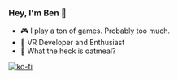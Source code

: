 ### Hey, I'm Ben 👋

- 🎮 I play a ton of games. Probably too much. 
- 🥽 VR Developer and Enthusiast
- 🤔 What the heck is oatmeal?


[![ko-fi](https://www.ko-fi.com/img/githubbutton_sm.svg)](https://ko-fi.com/V7V225HHR)
<!--
**benaclejames/benaclejames** is a ✨ _special_ ✨ repository because its `README.md` (this file) appears on your GitHub profile.

Here are some ideas to get you started:

- 🔭 I’m currently working on ...
- 🌱 I’m currently learning ...
- 👯 I’m looking to collaborate on ...
- 🤔 I’m looking for help with ...
- 💬 Ask me about ...
- 📫 How to reach me: ...
- 😄 Pronouns: ...
- ⚡ Fun fact: ...
-->
